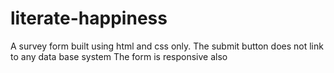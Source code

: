 # literate-happiness

A survey form built using html and css only.
The submit button does not link to any data base system
The form is responsive also
